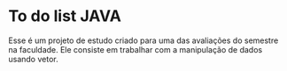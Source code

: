 # To do list JAVA
Esse é um projeto de estudo criado para uma das avaliações do semestre na faculdade. Ele consiste em trabalhar com a manipulação de dados usando vetor. 
